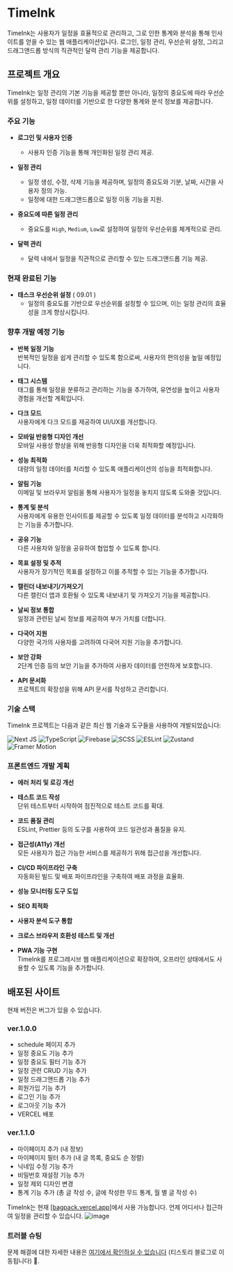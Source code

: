 # TimeInk

TimeInk는 사용자가 일정을 효율적으로 관리하고, 그로 인한 통계와 분석을 통해 인사이트를 얻을 수 있는 웹 애플리케이션입니다. 로그인, 일정 관리, 우선순위 설정, 그리고 드래그앤드롭 방식의 직관적인 달력 관리 기능을 제공합니다.

## 프로젝트 개요

TimeInk는 일정 관리의 기본 기능을 제공할 뿐만 아니라, 일정의 중요도에 따라 우선순위를 설정하고, 일정 데이터를 기반으로 한 다양한 통계와 분석 정보를 제공합니다.

### 주요 기능

- **로그인 및 사용자 인증**
  - 사용자 인증 기능을 통해 개인화된 일정 관리 제공.
- **일정 관리**

  - 일정 생성, 수정, 삭제 기능을 제공하며, 일정의 중요도와 기분, 날짜, 시간을 사용자 정의 가능.
  - 일정에 대한 드래그앤드롭으로 일정 이동 기능을 지원.

- **중요도에 따른 일정 관리**

  - 중요도를 `High`, `Medium`, `Low`로 설정하여 일정의 우선순위를 체계적으로 관리.

- **달력 관리**
  - 달력 내에서 일정을 직관적으로 관리할 수 있는 드래그앤드롭 기능 제공.

### 현재 완료된 기능

- **태스크 우선순위 설정** ( 09.01 )
  - 일정의 중요도를 기반으로 우선순위를 설정할 수 있으며, 이는 일정 관리의 효율성을 크게 향상시킵니다.

### 향후 개발 예정 기능

- **반복 일정 기능**  
   반복적인 일정을 쉽게 관리할 수 있도록 함으로써, 사용자의 편의성을 높일 예정입니다.

- **태그 시스템**  
   태그를 통해 일정을 분류하고 관리하는 기능을 추가하여, 유연성을 높이고 사용자 경험을 개선할 계획입니다.

- **다크 모드**  
   사용자에게 다크 모드를 제공하여 UI/UX를 개선합니다.

- **모바일 반응형 디자인 개선**  
   모바일 사용성 향상을 위해 반응형 디자인을 더욱 최적화할 예정입니다.

- **성능 최적화**  
   대량의 일정 데이터를 처리할 수 있도록 애플리케이션의 성능을 최적화합니다.

- **알림 기능**  
   이메일 및 브라우저 알림을 통해 사용자가 일정을 놓치지 않도록 도와줄 것입니다.

- **통계 및 분석**  
   사용자에게 유용한 인사이트를 제공할 수 있도록 일정 데이터를 분석하고 시각화하는 기능을 추가합니다.

- **공유 기능**  
   다른 사용자와 일정을 공유하여 협업할 수 있도록 합니다.

- **목표 설정 및 추적**  
   사용자가 장기적인 목표를 설정하고 이를 추적할 수 있는 기능을 추가합니다.

- **캘린더 내보내기/가져오기**  
   다른 캘린더 앱과 호환될 수 있도록 내보내기 및 가져오기 기능을 제공합니다.

- **날씨 정보 통합**  
   일정과 관련된 날씨 정보를 제공하여 부가 가치를 더합니다.

- **다국어 지원**  
   다양한 국가의 사용자를 고려하여 다국어 지원 기능을 추가합니다.

- **보안 강화**  
   2단계 인증 등의 보안 기능을 추가하여 사용자 데이터를 안전하게 보호합니다.

- **API 문서화**  
   프로젝트의 확장성을 위해 API 문서를 작성하고 관리합니다.

### 기술 스택

TimeInk 프로젝트는 다음과 같은 최신 웹 기술과 도구들을 사용하여 개발되었습니다:

![Next JS](https://img.shields.io/badge/Next-black?style=for-the-badge&logo=next.js&logoColor=white)
![TypeScript](https://img.shields.io/badge/typescript-%23007ACC.svg?style=for-the-badge&logo=typescript&logoColor=white)
![Firebase](https://img.shields.io/badge/firebase-a08021?style=for-the-badge&logo=firebase&logoColor=ffcd34)
![SCSS](https://img.shields.io/badge/SCSS-hotpink.svg?style=for-the-badge&logo=SASS&logoColor=white)
![ESLint](https://img.shields.io/badge/ESLint-4B3263?style=for-the-badge&logo=eslint&logoColor=white)
![Zustand](https://img.shields.io/badge/Zustand-FF5722?style=for-the-badge&logo=zustand&logoColor=white)
![Framer Motion](https://img.shields.io/badge/Framer%20Motion-0055FF?style=for-the-badge&logo=framer&logoColor=white)

### 프론트엔드 개발 계획

- **에러 처리 및 로깅 개선**

- **테스트 코드 작성**  
   단위 테스트부터 시작하여 점진적으로 테스트 코드를 확대.

- **코드 품질 관리**  
   ESLint, Prettier 등의 도구를 사용하여 코드 일관성과 품질을 유지.

- **접근성(A11y) 개선**  
   모든 사용자가 접근 가능한 서비스를 제공하기 위해 접근성을 개선합니다.

- **CI/CD 파이프라인 구축**  
   자동화된 빌드 및 배포 파이프라인을 구축하여 배포 과정을 효율화.

- **성능 모니터링 도구 도입**

- **SEO 최적화**

- **사용자 분석 도구 통합**

- **크로스 브라우저 호환성 테스트 및 개선**

- **PWA 기능 구현**  
   TimeInk를 프로그레시브 웹 애플리케이션으로 확장하여, 오프라인 상태에서도 사용할 수 있도록 기능을 추가합니다.

## 배포된 사이트

현재 버전은 버그가 있을 수 있습니다.

### ver.1.0.0

- schedule 페이지 추가
- 일정 중요도 기능 추가
- 일정 중요도 필터 기능 추가
- 일정 관련 CRUD 기능 추가
- 일정 드래그앤드롭 기능 추가
- 회원가입 기능 추가
- 로그인 기능 추가
- 로그아웃 기능 추가
- VERCEL 배포

### ver.1.1.0

- 마이페이지 추가 (내 정보)
- 마이페이지 필터 추가 (내 글 목록, 중요도 순 정렬)
- 닉네임 수정 기능 추가
- 비밀번호 재설정 기능 추가
- 일정 제외 디자인 변경
- 통계 기능 추가 (총 글 작성 수, 글에 작성한 무드 통계, 월 별 글 작성 수)

TimeInk는 현재 [[bagpack.vercel.app](https://bagpack.vercel.app)]에서 사용 가능합니다. 언제 어디서나 접근하여 일정을 관리할 수 있습니다.
![image](https://github.com/user-attachments/assets/cc75213a-4ec3-4491-b1b2-fb07f613cbba)

### 트러블 슈팅

문제 해결에 대한 자세한 내용은 [여기에서 확인하실 수 있습니다](https://sinjisoo97.tistory.com/category/%ED%8A%B8%EB%9F%AC%EB%B8%94%EC%8A%88%ED%8C%85) (티스토리 블로그로 이동됩니다) 📝.
